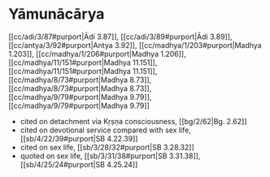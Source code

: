 # Yāmunācārya

[[cc/adi/3/87#purport|Ādi 3.87]], [[cc/adi/3/89#purport|Ādi 3.89]], [[cc/antya/3/92#purport|Antya 3.92]], [[cc/madhya/1/203#purport|Madhya 1.203]], [[cc/madhya/1/206#purport|Madhya 1.206]], [[cc/madhya/11/151#purport|Madhya 11.151]], [[cc/madhya/11/151#purport|Madhya 11.151]], [[cc/madhya/8/73#purport|Madhya 8.73]], [[cc/madhya/8/73#purport|Madhya 8.73]], [[cc/madhya/9/79#purport|Madhya 9.79]], [[cc/madhya/9/79#purport|Madhya 9.79]]

* cited on detachment via Kṛṣṇa consciousness, [[bg/2/62|Bg. 2.62]]
* cited on devotional service compared with sex life, [[sb/4/22/39#purport|SB 4.22.39]]
* cited on sex life, [[sb/3/28/32#purport|SB 3.28.32]]
* quoted on sex life, [[sb/3/31/38#purport|SB 3.31.38]], [[sb/4/25/24#purport|SB 4.25.24]]
